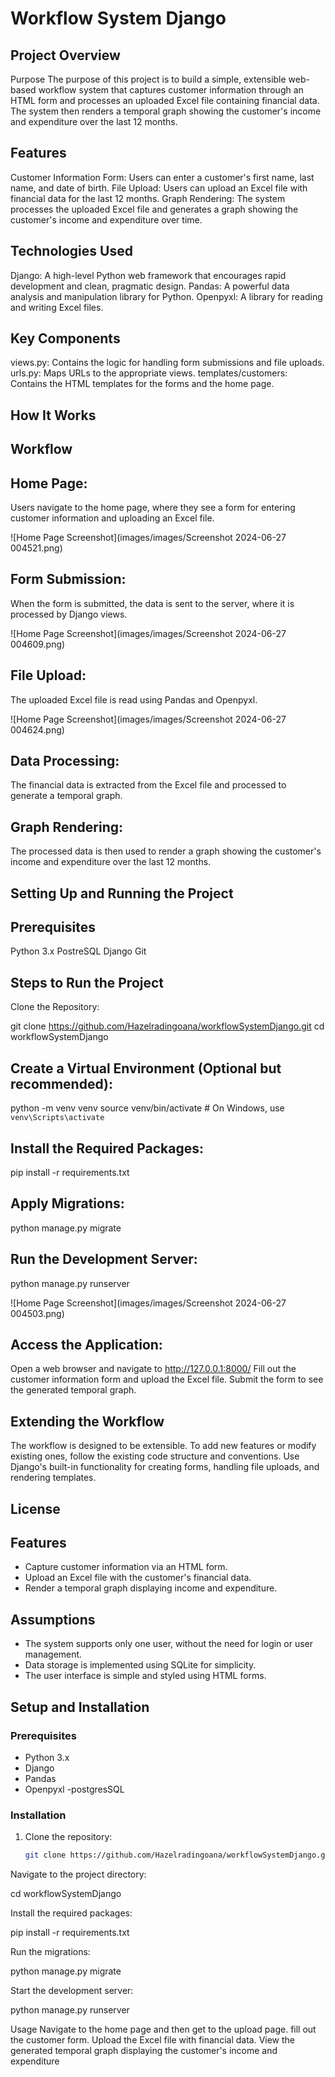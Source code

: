 # Workflow System Django

## Project Overview

Purpose
The purpose of this project is to build a simple, extensible web-based workflow system that captures customer information through an HTML form and processes an uploaded Excel file containing financial data. The system then renders a temporal graph showing the customer's income and expenditure over the last 12 months.

## Features
Customer Information Form: Users can enter a customer's first name, last name, and date of birth.
File Upload: Users can upload an Excel file with financial data for the last 12 months.
Graph Rendering: The system processes the uploaded Excel file and generates a graph showing the customer's income and expenditure over time.


## Technologies Used
Django: A high-level Python web framework that encourages rapid development and clean, pragmatic design.
Pandas: A powerful data analysis and manipulation library for Python.
Openpyxl: A library for reading and writing Excel files.


## Key Components
views.py: Contains the logic for handling form submissions and file uploads.
urls.py: Maps URLs to the appropriate views.
templates/customers: Contains the HTML templates for the forms and the home page.


## How It Works

## Workflow

## Home Page:

Users navigate to the home page, where they see a form for entering customer information and uploading an Excel file.

![Home Page Screenshot](images/images/Screenshot 2024-06-27 004521.png)


## Form Submission:

When the form is submitted, the data is sent to the server, where it is processed by Django views.

![Home Page Screenshot](images/images/Screenshot 2024-06-27 004609.png)


## File Upload:

The uploaded Excel file is read using Pandas and Openpyxl.

![Home Page Screenshot](images/images/Screenshot 2024-06-27 004624.png)


## Data Processing:

The financial data is extracted from the Excel file and processed to generate a temporal graph.

## Graph Rendering:

The processed data is then used to render a graph showing the customer's income and expenditure over the last 12 months.

## Setting Up and Running the Project

## Prerequisites
Python 3.x
PostreSQL
Django
Git


## Steps to Run the Project

Clone the Repository:

git clone https://github.com/Hazelradingoana/workflowSystemDjango.git
cd workflowSystemDjango


## Create a Virtual Environment (Optional but recommended):

python -m venv venv
source venv/bin/activate  # On Windows, use `venv\Scripts\activate`

## Install the Required Packages:

pip install -r requirements.txt
## Apply Migrations:

python manage.py migrate

## Run the Development Server:

python manage.py runserver

![Home Page Screenshot](images/images/Screenshot 2024-06-27 004503.png)


## Access the Application:

Open a web browser and navigate to http://127.0.0.1:8000/
Fill out the customer information form and upload the Excel file.
Submit the form to see the generated temporal graph.


## Extending the Workflow

The workflow is designed to be extensible. To add new features or modify existing ones, follow the existing code structure and conventions. Use Django's built-in functionality for creating forms, handling file uploads, and rendering templates.

## License









## Features

- Capture customer information via an HTML form.
- Upload an Excel file with the customer's financial data.
- Render a temporal graph displaying income and expenditure.

## Assumptions

- The system supports only one user, without the need for login or user management.
- Data storage is implemented using SQLite for simplicity.
- The user interface is simple and styled using HTML forms.

## Setup and Installation

### Prerequisites

- Python 3.x
- Django
- Pandas
- Openpyxl
-postgresSQL

### Installation

1. Clone the repository:
   ```bash
   git clone https://github.com/Hazelradingoana/workflowSystemDjango.git


Navigate to the project directory:


cd workflowSystemDjango


Install the required packages:

pip install -r requirements.txt


Run the migrations:

python manage.py migrate


Start the development server:

python manage.py runserver


Usage
Navigate to the home page and then get to the upload page.
fill out the customer form.
Upload the Excel file with financial data.
View the generated temporal graph displaying the customer's income and expenditure